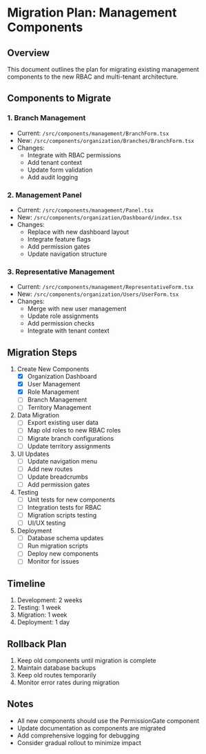 # Migration Plan: Management Components

## Overview
This document outlines the plan for migrating existing management components to the new RBAC and multi-tenant architecture.

## Components to Migrate

### 1. Branch Management
- Current: `/src/components/management/BranchForm.tsx`
- New: `/src/components/organization/Branches/BranchForm.tsx`
- Changes:
  - Integrate with RBAC permissions
  - Add tenant context
  - Update form validation
  - Add audit logging

### 2. Management Panel
- Current: `/src/components/management/Panel.tsx`
- New: `/src/components/organization/Dashboard/index.tsx`
- Changes:
  - Replace with new dashboard layout
  - Integrate feature flags
  - Add permission gates
  - Update navigation structure

### 3. Representative Management
- Current: `/src/components/management/RepresentativeForm.tsx`
- New: `/src/components/organization/Users/UserForm.tsx`
- Changes:
  - Merge with new user management
  - Update role assignments
  - Add permission checks
  - Integrate with tenant context

## Migration Steps

1. Create New Components
   - [x] Organization Dashboard
   - [x] User Management
   - [x] Role Management
   - [ ] Branch Management
   - [ ] Territory Management

2. Data Migration
   - [ ] Export existing user data
   - [ ] Map old roles to new RBAC roles
   - [ ] Migrate branch configurations
   - [ ] Update territory assignments

3. UI Updates
   - [ ] Update navigation menu
   - [ ] Add new routes
   - [ ] Update breadcrumbs
   - [ ] Add permission gates

4. Testing
   - [ ] Unit tests for new components
   - [ ] Integration tests for RBAC
   - [ ] Migration scripts testing
   - [ ] UI/UX testing

5. Deployment
   - [ ] Database schema updates
   - [ ] Run migration scripts
   - [ ] Deploy new components
   - [ ] Monitor for issues

## Timeline
1. Development: 2 weeks
2. Testing: 1 week
3. Migration: 1 week
4. Deployment: 1 day

## Rollback Plan
1. Keep old components until migration is complete
2. Maintain database backups
3. Keep old routes temporarily
4. Monitor error rates during migration

## Notes
- All new components should use the PermissionGate component
- Update documentation as components are migrated
- Add comprehensive logging for debugging
- Consider gradual rollout to minimize impact
